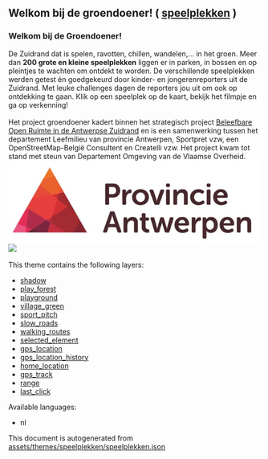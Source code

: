 [//]: # (WARNING: this file is automatically generated. Please find the sources at the bottom and edit those sources)

 Welkom bij de groendoener! ( [speelplekken](https://mapcomplete.org/speelplekken) ) 
-------------------------------------------------------------------------------------



<h3>Welkom bij de Groendoener!</h3>De Zuidrand dat is spelen, ravotten, chillen, wandelen,… in het groen. Meer dan <b>200 grote en kleine speelplekken</b> liggen er in parken, in bossen en op pleintjes te wachten om ontdekt te worden. De verschillende speelplekken werden getest én goedgekeurd door kinder- en jongerenreporters uit de Zuidrand. Met leuke challenges dagen de reporters jou uit om ook op ontdekking te gaan. Klik op een speelplek op de kaart, bekijk het filmpje en ga op verkenning!<br/><br/>Het project groendoener kadert binnen het strategisch project <a href='https://www.provincieantwerpen.be/aanbod/dlm/samenwerkingsverbanden/zuidrand/projecten/strategisch-project-beleefbare-open-ruimte.html' target='_blank'>Beleefbare Open Ruimte in de Antwerpse Zuidrand</a> en is een samenwerking tussen het departement Leefmilieu van provincie Antwerpen, Sportpret vzw, een OpenStreetMap-België Consultent en Createlli vzw. Het project kwam tot stand met steun van Departement Omgeving van de Vlaamse Overheid.<br/><img class='w-full md:w-1/2' src='./assets/themes/speelplekken/provincie_antwerpen.jpg'/><img class='w-full md:w-1/2' src='./assets/themes/speelplekken/Departement_Omgeving_Vlaanderen.png'/>

This theme contains the following layers:



  - [shadow](../Layers/shadow.md)
  - [play_forest](../Layers/play_forest.md)
  - [playground](../Layers/playground.md)
  - [village_green](../Layers/village_green.md)
  - [sport_pitch](../Layers/sport_pitch.md)
  - [slow_roads](../Layers/slow_roads.md)
  - [walking_routes](../Layers/walking_routes.md)
  - [selected_element](../Layers/selected_element.md)
  - [gps_location](../Layers/gps_location.md)
  - [gps_location_history](../Layers/gps_location_history.md)
  - [home_location](../Layers/home_location.md)
  - [gps_track](../Layers/gps_track.md)
  - [range](../Layers/range.md)
  - [last_click](../Layers/last_click.md)


Available languages:



  - nl
 

This document is autogenerated from [assets/themes/speelplekken/speelplekken.json](https://github.com/pietervdvn/MapComplete/blob/develop/assets/themes/speelplekken/speelplekken.json)
